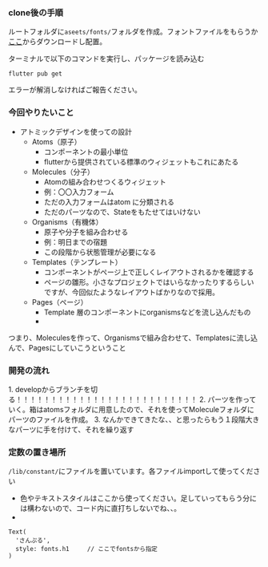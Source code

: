 ### clone後の手順
  ルートフォルダに`aseets/fonts/`フォルダを作成。フォントファイルをもらうか[ここ](https://fonts.google.com/noto/specimen/Noto+Sans+JP)からダウンロードし配置。

  ターミナルで以下のコマンドを実行し、パッケージを読み込む
  ```
  flutter pub get
  ```
  エラーが解消しなければご報告ください。

### 今回やりたいこと
- アトミックデザインを使っての設計
  - Atoms（原子）
    - コンポーネントの最小単位
    - flutterから提供されている標準のウィジェットもこれにあたる
  - Molecules（分子）
    - Atomの組み合わせつくるウィジェット
    - 例：〇〇入力フォーム
    - ただの入力フォームはatom に分類される
    - ただのパーツなので、Stateをもたせてはいけない
  - Organisms（有機体）
    - 原子や分子を組み合わせる
    - 例：明日までの宿題
    - この段階から状態管理が必要になる
  - Templates（テンプレート）
    - コンポーネントがページ上で正しくレイアウトされるかを確認する
    - ページの雛形。小さなプロジェクトではいらなかったりするらしいですが、今回似たようなレイアウトばかりなので採用。
  - Pages（ページ）
    - Template 層のコンポーネントにorganismsなどを流し込んだもの
    - 
     
つまり、Moleculesを作って、Organismsで組み合わせて、Templatesに流し込んで、Pagesにしていこうということ

### 開発の流れ
1\. developからブランチを切る！！！！！！！！！！！！！！！！！！！！！！！！！！
2\. パーツを作っていく。箱はatomsフォルダに用意したので、それを使ってMoleculeフォルダにパーツのファイルを作成。
3\. なんかできてきたな、、と思ったらもう１段階大きなパーツに手を付けて、それを繰り返す

### 定数の置き場所 
`/lib/constant/`にファイルを置いています。各ファイルimportして使ってください
  - 色やテキストスタイルはここから使ってください。足していってもらう分には構わないので、コード内に直打ちしないでね、、。
  - 
  ```
  Text(
    'さんぷる',
    style: fonts.h1     // ここでfontsから指定
  )
  ```